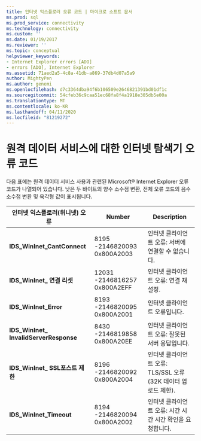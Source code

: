 ```yaml
---
title: 인터넷 익스플로러 오류 코드 | 마이크로 소프트 문서
ms.prod: sql
ms.prod_service: connectivity
ms.technology: connectivity
ms.custom: ''
ms.date: 01/19/2017
ms.reviewer: ''
ms.topic: conceptual
helpviewer_keywords:
- Internet Explorer errors [ADO]
- errors [ADO], Internet Explorer
ms.assetid: 71aed2a5-4c8a-41db-a869-37db4d07a5a9
author: MightyPen
ms.author: genemi
ms.openlocfilehash: d7c3364dba94f6b106509e2646821391bd01df1c
ms.sourcegitcommit: 54cfeb36c9caa51ec68fa8f4a1918e305db5e00a
ms.translationtype: MT
ms.contentlocale: ko-KR
ms.lasthandoff: 04/11/2020
ms.locfileid: "81219272"
---
```

# <a name="internet-explorer-error-codes-for-remote-data-service"></a>원격 데이터 서비스에 대한 인터넷 탐색기 오류 코드
다음 표에는 원격 데이터 서비스 사용과 관련된 Microsoft® Internet Explorer 오류 코드가 나열되어 있습니다. 낮은 두 바이트의 양수 소수점 변환, 전체 오류 코드의 음수 소수점 변환 및 육각형 값이 표시됩니다.

|인터넷 익스플로러(위니넷) 오류|Number|Description|
|------------------------------------------|------------|-----------------|
|**IDS_WinInet_CantConnect**|8195 -2146820093 0x800A2003|인터넷 클라이언트 오류: 서버에 연결할 수 없습니다.|
|**IDS_WinInet_ 연결 리셋**|12031 -2146816257 0x800A2EFF|인터넷 클라이언트 오류: 연결 재설정.|
|**IDS_WinInet_Error**|8193 -2146820095 0x800A2001|인터넷 클라이언트 오류입니다.|
|**IDS_WinInet_ InvalidServerResponse**|8430 -2146819858 0x800A20EE|인터넷 클라이언트 오류: 잘못된 서버 응답입니다.|
|**IDS_WinInet_ SSL포스트 제한**|8196 -2146820092 0x800A2004|인터넷 클라이언트 오류: TLS/SSL 오류(32K 데이터 업로드 제한).|
|**IDS_WinInet_Timeout**|8194 -2146820094 0x800A2002|인터넷 클라이언트 오류: 시간 시간 시간 확인을 요청합니다.|
